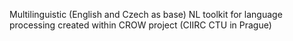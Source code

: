 Multilinguistic (English and Czech as base) NL toolkit for language processing created within CROW project (CIIRC CTU in Prague)